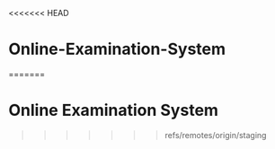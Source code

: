 <<<<<<< HEAD
# Online-Examination-System
=======
# Online Examination System
>>>>>>> refs/remotes/origin/staging
